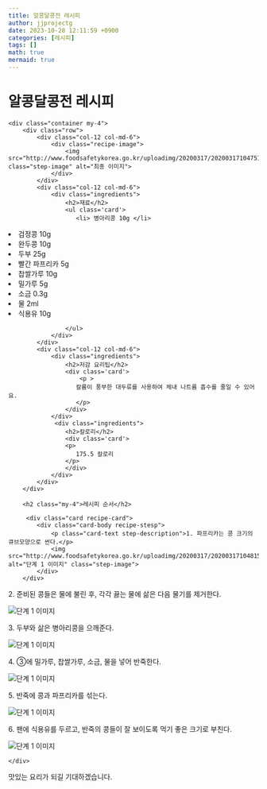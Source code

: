 ```yaml
---
title: 알콩달콩전 레시피
author: jjprojectg
date: 2023-10-28 12:11:59 +0900
categories: [레시피]
tags: []
math: true
mermaid: true
---
```

<meta name="og:type" content="website" />
<meta charset="UTF-8">
    <div class="header">
        <h1>알콩달콩전 레시피</h1>
    </div>

    <div class="container my-4">
        <div class="row">
            <div class="col-12 col-md-6">
                <div class="recipe-image">
                    <img src="http://www.foodsafetykorea.go.kr/uploadimg/20200317/20200317104751_1584409671661.jpg" class="step-image" alt="최종 이미지">
                </div>
            </div>
            <div class="col-12 col-md-6">
                <div class="ingredients">
                    <h2>재료</h2>
                    <ul class='card'>
                       <li> 병아리콩 10g </li>
<li>  검정콩 10g </li>
<li>  완두콩 10g </li>
<li>  두부 25g </li>
<li>  빨간 파프리카 5g </li>
<li>  찹쌀가루 10g </li>
<li>  밀가루 5g </li>
<li>  소금 0.3g </li>
<li>  물 2ml </li>
<li>  식용유 10g </li>

                    </ul>
                </div>
            </div>
            <div class="col-12 col-md-6">
                <div class="ingredients">
                    <h2>저감 요리팁</h2>
                    <div class='card'> 
                        <p >
                       칼륨이 풍부한 대두류를 사용하여 체내 나트륨 흡수를 줄일 수 있어요.
                       </p>
                    </div>
                </div>
                 <div class="ingredients">
                    <h2>칼로리</h2>
                    <div class='card'> 
                    <p>
                       175.5 칼로리
                    </p>
                    </div>
                </div>
            </div>
        </div>

        <h2 class="my-4">레시피 순서</h2>

         <div class="card recipe-card">
            <div class="card-body recipe-stesp">
                <p class="card-text step-description">1. 파프리카는 콩 크기의 큐브모양으로 썬다.</p>
                <img src="http://www.foodsafetykorea.go.kr/uploadimg/20200317/20200317104815_1584409695753.JPG" alt="단계 1 이미지" class="step-image">
            </div>
        </div>

  <div class="card recipe-card">
            <div class="card-body recipe-stesp">
                <p class="card-text step-description">2. 준비된 콩들은 물에 불린 후, 각각 끓는 물에 삶은 다음 물기를 제거한다.</p>
                <img src="http://www.foodsafetykorea.go.kr/uploadimg/20200317/20200317104828_1584409708204.JPG" alt="단계 1 이미지" class="step-image">
            </div>
        </div>

  <div class="card recipe-card">
            <div class="card-body recipe-stesp">
                <p class="card-text step-description">3. 두부와 삶은 병아리콩을 으깨준다.</p>
                <img src="http://www.foodsafetykorea.go.kr/uploadimg/20200317/20200317104840_1584409720292.JPG" alt="단계 1 이미지" class="step-image">
            </div>
        </div>

  <div class="card recipe-card">
            <div class="card-body recipe-stesp">
                <p class="card-text step-description">4. ③에 밀가루, 찹쌀가루, 소금, 물을 넣어 반죽한다.</p>
                <img src="http://www.foodsafetykorea.go.kr/uploadimg/20200317/20200317104853_1584409733658.JPG" alt="단계 1 이미지" class="step-image">
            </div>
        </div>

  <div class="card recipe-card">
            <div class="card-body recipe-stesp">
                <p class="card-text step-description">5. 반죽에 콩과 파프리카를 섞는다.</p>
                <img src="http://www.foodsafetykorea.go.kr/uploadimg/20200317/20200317104908_1584409748507.JPG" alt="단계 1 이미지" class="step-image">
            </div>
        </div>

  <div class="card recipe-card">
            <div class="card-body recipe-stesp">
                <p class="card-text step-description">6. 팬에 식용유를 두르고, 반죽의 콩들이 잘 보이도록 먹기 좋은 크기로 부친다.</p>
                <img src="http://www.foodsafetykorea.go.kr/uploadimg/20200317/20200317104928_1584409768208.JPG" alt="단계 1 이미지" class="step-image">
            </div>
        </div>


       
    </div>
 맛있는 요리가 되길 기대하겠습니다.
